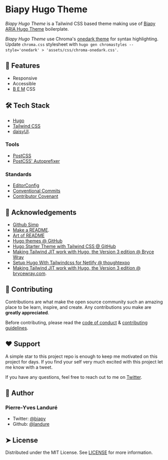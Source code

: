 # Biapy Hugo Theme

_Biapy Hugo Theme_ is a Tailwind CSS based theme making use of
[Biapy ARIA Hugo Theme](https://github.com:biapy/biapy-aria-hugo-theme)
boilerplate.

_Biapy Hugo Theme_ use Chroma's [onedark theme](https://xyproto.github.io/splash/docs/onedark.html)
for syntax highlighting. Update `chroma.css` stylesheet with
`hugo gen chromastyles --style='onedark' > 'assets/css/chroma-onedark.css'`.

## 🧐 Features

- Responsive
- Accessible
- [B E M](https://bem.info/) CSS

## 🛠️ Tech Stack

- [Hugo](https://gohugo.io/)
- [Tailwind CSS](https://tailwindcss.com/)
- [daisyUI](https://daisyui.com/).

### Tools

- [PostCSS](https://postcss.org/)
- [PostCSS' Autoprefixer](https://github.com/postcss/autoprefixer)

### Standards

- [EditorConfig](https://editorconfig.org/)
- [Conventional Commits](https://www.conventionalcommits.org/)
- [Contributor Covenant](https://www.contributor-covenant.org/)

<!--
## 🛠️ Install Dependencies

```bash
npm install package-name
```
-->

## 🙇 Acknowledgements

- [Github Simp](https://readmi.xyz/)
- [Make a README](https://www.makeareadme.com/).
- [Art of README](https://github.com/hackergrrl/art-of-readme)
- [Hugo themes @ GitHub](https://github.com/gohugoio/hugoThemesSiteBuilder)
- [Hugo Starter Theme with Tailwind CSS @ GitHub](https://github.com/dirkolbrich/hugo-tailwindcss-starter-theme)
- [Making Tailwind JIT work with Hugo, the Version 3 edition @ Bryce Wray](https://www.brycewray.com/posts/2022/03/making-tailwind-jit-work-hugo-version-3-edition/)
- [Setup Hugo With Tailwindcss for Netlify @ thoughtexpo](https://thoughtexpo.com/setup-hugo-with-tailwindcss-for-netlify/)
- [Making Tailwind JIT work with Hugo, the Version 3 edition @ brycewray.com](https://www.brycewray.com/posts/2022/03/making-tailwind-jit-work-hugo-version-3-edition/).

## 🍰 Contributing

Contributions are what make the open source community such an amazing place to
be learn, inspire, and create. Any contributions you make are
**greatly appreciated**.

Before contributing, please read the [code of conduct](CODE_OF_CONDUCT.md)
& [contributing guidelines](CONTRIBUTING.md).

## ❤️ Support

A simple star to this project repo is enough to keep me motivated on this
project for days. If you find your self very much excited with this project
let me know with a tweet.

If you have any questions, feel free to reach out to me on
[Twitter](https://twitter.com/biapy).

## 🙇 Author

### Pierre-Yves Landuré

- Twitter: [@biapy](https://twitter.com/biapy)
- Github: [@landure](https://github.com/landure)

## ➤ License

Distributed under the MIT License. See [LICENSE](LICENSE) for more information.
